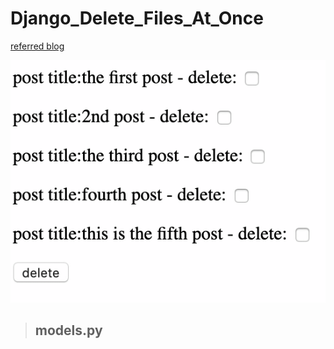 # Django_Delete_Files_At_Once

[referred blog](https://narito.ninja/blog/detail/93/)

![delete-selected-data-at-once](delete-selected-data-at-once.gif)

> ## models.py
``` python

```
